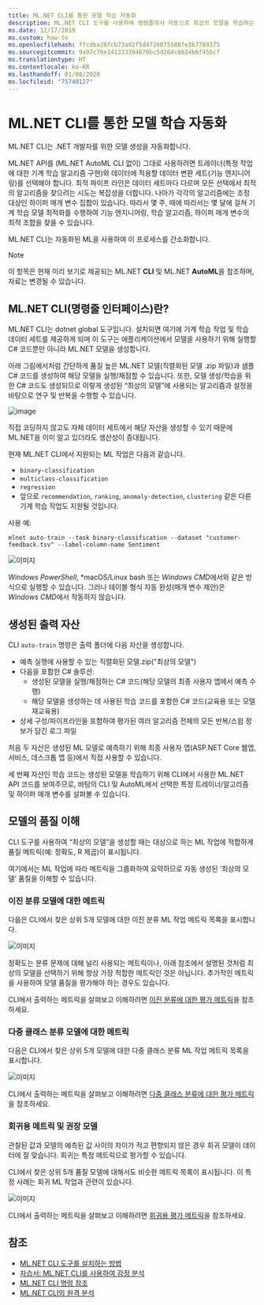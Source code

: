```yaml
---
title: ML.NET CLI를 통한 모델 학습 자동화
description: ML.NET CLI 도구를 사용하여 명령줄에서 자동으로 최상의 모델을 학습하는 방법을 알아봅니다.
ms.date: 12/17/2019
ms.custom: how-to
ms.openlocfilehash: ffcdba28fcb73a02f5d4726075588fe3b7789375
ms.sourcegitcommit: 9a97c76e141333394676bc5d264c6624b6f45bcf
ms.translationtype: HT
ms.contentlocale: ko-KR
ms.lasthandoff: 01/08/2020
ms.locfileid: "75740127"
---
```

# <a name="automate-model-training-with-the-mlnet-cli"></a>ML.NET CLI를 통한 모델 학습 자동화

ML.NET CLI는 .NET 개발자를 위한 모델 생성을 자동화합니다.

ML.NET API를 (ML.NET AutoML CLI 없이) 그대로 사용하려면 트레이너(특정 작업에 대한 기계 학습 알고리즘 구현)와 데이터에 적용할 데이터 변환 세트(기능 엔지니어링)를 선택해야 합니다. 최적 파이프 라인은 데이터 세트마다 다르며 모든 선택에서 최적의 알고리즘을 찾으려는 시도는 복잡성을 더합니다. 나아가 각각의 알고리즘에는 조정 대상인 하이퍼 매개 변수 집합이 있습니다. 따라서 몇 주, 때에 따라서는 몇 달에 걸쳐 기계 학습 모델 최적화를 수행하여 기능 엔지니어링, 학습 알고리즘, 하이퍼 매개 변수의 최적 조합을 찾을 수 있습니다.

ML.NET CLI는 자동화된 ML을 사용하여 이 프로세스를 간소화합니다. 

> [!NOTE]
> 이 항목은 현재 미리 보기로 제공되는 ML.NET **CLI** 및 ML.NET **AutoML**을 참조하며, 자료는 변경될 수 있습니다.

## <a name="what-is-the-mlnet-command-line-interface-cli"></a>ML.NET CLI(명령줄 인터페이스)란?

ML.NET CLI는 dotnet global 도구입니다. 설치되면 여기에 기계 학습 작업 및 학습 데이터 세트를 제공하게 되며 이 도구는 애플리케이션에서 모델을 사용하기 위해 실행할 C# 코드뿐만 아니라 ML.NET 모델을 생성합니다.

아래 그림에서처럼 간단하게 품질 높은 ML.NET 모델(직렬화된 모델 .zip 파일)과 샘플 C# 코드를 생성하여 해당 모델을 실행/채점할 수 있습니다. 또한, 모델 생성/학습을 위한 C# 코드도 생성되므로 이렇게 생성된 “최상의 모델”에 사용되는 알고리즘과 설정을 바탕으로 연구 및 반복을 수행할 수 있습니다.

![image](media/automate-training-with-cli/cli-high-level-process.png "ML.NET CLI 내 AutoML 엔진 작업")

직접 코딩하지 않고도 자체 데이터 세트에서 해당 자산을 생성할 수 있기 때문에 ML.NET을 이미 알고 있더라도 생산성이 증대됩니다.

현재 ML.NET CLI에서 지원되는 ML 작업은 다음과 같습니다.

- `binary-classification`
- `multiclass-classification`
- `regression`
- 앞으로 `recommendation`, `ranking`, `anomaly-detection`, `clustering` 같은 다른 기계 학습 작업도 지원될 것입니다.

사용 예:

```console
mlnet auto-train --task binary-classification --dataset "customer-feedback.tsv" --label-column-name Sentiment
```

![이미지](media/automate-training-with-cli/cli-model-generation.gif)

*Windows PowerShell*, *macOS/Linux bash 또는 *Windows CMD*에서와 같은 방식으로 실행할 수 있습니다. 그러나 테이블 형식 자동 완성(매개 변수 제안)은 *Windows CMD*에서 작동하지 않습니다.

## <a name="output-assets-generated"></a>생성된 출력 자산

CLI `auto-train` 명령은 출력 폴더에 다음 자산을 생성합니다.

- 예측 실행에 사용할 수 있는 직렬화된 모델.zip("최상의 모델")
- 다음을 포함한 C# 솔루션:
  - 생성된 모델을 실행/채점하는 C# 코드(해당 모델의 최종 사용자 앱에서 예측 수행)
  - 해당 모델을 생성하는 데 사용된 학습 코드를 포함한 C# 코드(교육용 또는 모델 재교육용)
- 상세 구성/파이프라인을 포함하여 평가된 여러 알고리즘 전체의 모든 반복/스윕 정보가 담긴 로그 파일

처음 두 자산은 생성된 ML 모델로 예측하기 위해 최종 사용자 앱(ASP.NET Core 웹앱, 서비스, 데스크톱 앱 등)에서 직접 사용할 수 있습니다.

세 번째 자산인 학습 코드는 생성된 모델을 학습하기 위해 CLI에서 사용한 ML.NET API 코드를 보여주므로, 바탕의 CLI 및 AutoML에서 선택한 특정 트레이너/알고리즘 및 하이퍼 매개 변수를 살펴볼 수 있습니다.

## <a name="understanding-the-quality-of-the-model"></a>모델의 품질 이해

CLI 도구를 사용하여 “최상의 모델”을 생성할 때는 대상으로 하는 ML 작업에 적합하게 품질 메트릭(예: 정확도, R 제곱)이 표시됩니다.

여기에서는 ML 작업에 따라 메트릭을 그룹화하여 요약하므로 자동 생성된 ‘최상의 모델’ 품질을 이해할 수 있습니다.

### <a name="metrics-for-binary-classification-models"></a>이진 분류 모델에 대한 메트릭

다음은 CLI에서 찾은 상위 5개 모델에 대한 이진 분류 ML 작업 메트릭 목록을 표시합니다.

![이미지](media/automate-training-with-cli/cli-binary-classification-metrics.png)

정확도는 분류 문제에 대해 널리 사용되는 메트릭이나, 아래 참조에서 설명된 것처럼 최상의 모델을 선택하기 위해 항상 가장 적합한 메트릭인 것은 아닙니다. 추가적인 메트릭을 사용하여 모델 품질을 평가해야 하는 경우도 있습니다.

CLI에서 출력하는 메트릭을 살펴보고 이해하려면 [이진 분류에 대한 평가 메트릭](resources/metrics.md#evaluation-metrics-for-binary-classification)을 참조하세요.

### <a name="metrics-for-multi-class-classification-models"></a>다중 클래스 분류 모델에 대한 메트릭

다음은 CLI에서 찾은 상위 5개 모델에 대한 다중 클래스 분류 ML 작업 메트릭 목록을 표시합니다.

![이미지](media/automate-training-with-cli/cli-multiclass-classification-metrics.png)

CLI에서 출력하는 메트릭을 살펴보고 이해하려면 [다중 클래스 분류에 대한 평가 메트릭](resources/metrics.md#evaluation-metrics-for-multi-class-classification)을 참조하세요.

### <a name="metrics-for-regression-and-recommendation-models"></a>회귀용 메트릭 및 권장 모델

관찰된 값과 모델의 예측된 값 사이의 차이가 적고 편향되지 않은 경우 회귀 모델이 데이터에 잘 맞습니다. 회귀는 특정 메트릭으로 평가할 수 있습니다.

CLI에서 찾은 상위 5개 품질 모델에 대해서도 비슷한 메트릭 목록이 표시됩니다. 이 특정 사례는 회귀 ML 작업과 관련이 있습니다.

![이미지](media/automate-training-with-cli/cli-regression-metrics.png)

CLI에서 출력하는 메트릭을 살펴보고 이해하려면 [회귀용 평가 메트릭](resources/metrics.md#evaluation-metrics-for-regression-and-recommendation)을 참조하세요.

## <a name="see-also"></a>참조

- [ML.NET CLI 도구를 설치하는 방법](how-to-guides/install-ml-net-cli.md)
- [자습서: ML.NET CLI를 사용하여 감정 분석](tutorials/sentiment-analysis-cli.md)
- [ML.NET CLI 명령 참조](reference/ml-net-cli-reference.md)
- [ML.NET CLI의 원격 분석](resources/ml-net-cli-telemetry.md)
